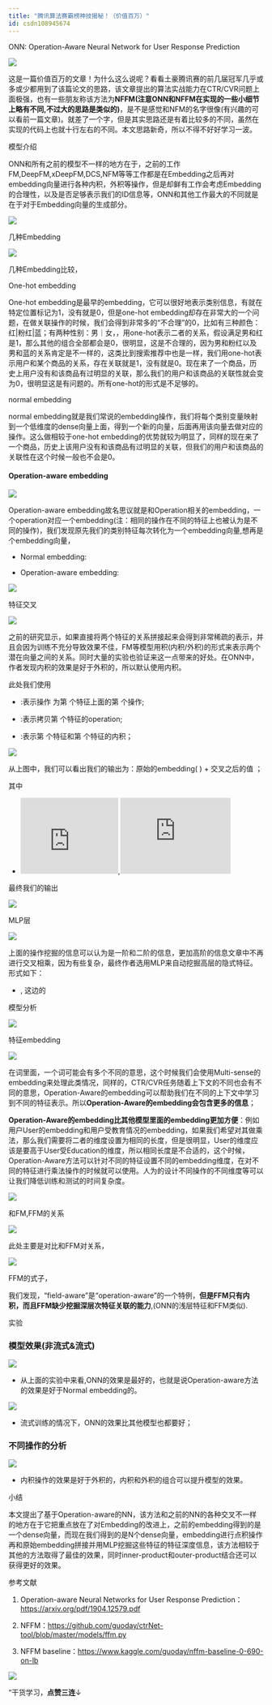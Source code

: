```yaml
---
title: "腾讯算法赛霸榜神技揭秘！（价值百万）"
id: csdn108945674
---
```


ONN: Operation-Aware Neural Network for User Response Prediction

![](../img/96a6a64cebef05be9a10f893e5995f70.png)

这是一篇价值百万的文章！为什么这么说呢？看看土豪腾讯赛的前几届冠军几乎或多或少都用到了该篇论文的思路，该文章提出的算法实战能力在CTR/CVR问题上面极强，也有一些朋友称该方法为**NFFM(注意ONN和NFFM在实现的一些小细节上略有不同,不过大的思路是类似的)**，是不是感觉和NFM的名字很像(有兴趣的可以看前一篇文章)。就差了一个字，但是其实思路还是有着比较多的不同，虽然在实现的代码上也就十行左右的不同。本文思路新奇，所以不得不好好学习一波。

模型介绍

ONN和所有之前的模型不一样的地方在于，之前的工作FM,DeepFM,xDeepFM,DCS,NFM等等工作都是在Embedding之后再对embedding向量进行各种内积，外积等操作，但是却鲜有工作会考虑Embedding的合理性，以及是否足够表示我们的ID信息等，ONN和其他工作最大的不同就是在于对于Embedding向量的生成部分。

![](../img/b2c62a992f8f07ea74f487e244a737ee.png)

几种Embedding

![](../img/e6e6355dba699af005d8a52a21851b3b.png)

几种Embedding比较，

One-hot embedding

One-hot embedding是最早的embedding，它可以很好地表示类别信息，有就在特定位置标记为1，没有就是0，但是one-hot embedding却存在非常大的一个问题，在做关联操作的时候，我们会得到非常多的“不合理”的0，比如有三种颜色：红|粉红|蓝；有两种性别：男｜女，，用one-hot表示二者的关系，假设满足男和红是1，那么其他的组合全部都会是0，很明显，这是不合理的，因为男和粉红以及男和蓝的关系肯定是不一样的，这类比到搜索推荐中也是一样，我们用one-hot表示用户和某个商品的关系，存在关联就是1，没有就是0。现在来了一个商品，历史上用户没有和该商品有过明显的关联，那么我们的用户和该商品的关联性就会变为0，很明显这是有问题的。所有one-hot的形式是不足够的。

normal embedding

normal embedding就是我们常说的embedding操作，我们将每个类别变量映射到一个低维度的dense向量上面，得到一个新的向量，后面再用该向量去做对应的操作。这么做相较于one-hot embedding的优势就较为明显了，同样的现在来了一个商品，历史上该用户没有和该商品有过明显的关联，但我们的用户和该商品的关联性在这个时候一般也不会是0。

#### Operation-aware embedding

![](../img/f74d8cda0b956c48aa94d31426fbe055.png)

Operation-aware embedding故名思议就是和Operation相关的embedding，一个operation对应一个embedding(注：相同的操作在不同的特征上也被认为是不同的操作)，我们发现原先我们的类别特征每次转化为一个embedding向量,想再是 个embedding向量，

*   Normal embedding:

*   Operation-aware embedding:

![](../img/b2c62a992f8f07ea74f487e244a737ee.png)

特征交叉

![](../img/e6e6355dba699af005d8a52a21851b3b.png)

之前的研究显示，如果直接将两个特征的关系拼接起来会得到非常稀疏的表示，并且会因为训练不充分导致效果不佳，FM等模型用积(内积/外积)的形式来表示两个潜在向量之间的关系。同时大量的实验也验证来这一点带来的好处。在ONN中，作者发现内积的效果是好于外积的，所以默认使用内积。

此处我们使用

*   :表示操作 为第 个特征上面的第 个操作;

*   :表示拷贝第 个特征的operation;

*   :表示第 个特征和第 个特征的内积；

![](../img/6250b188a29a5cd5e47c5edaa7ece0bb.png)

从上图中，我们可以看出我们的输出为：原始的embedding( ) + 交叉之后的值 ；

其中

*   <embed style="width: 25.226ex" src="https://mmbiz.qlogo.cn/mmbiz_svg/wXJ5kSJT6OPVq0Gc9fpKp6eQW312n1gHsb19koA0hEAak9kq86F0hEv3Y2e0CXbDHQf6SLaHgMyF6v6Ik8e2I4QqTyq1lYVd/0?wx_fmt=svg">,<embed style="width: 28.471ex" src="https://mmbiz.qlogo.cn/mmbiz_svg/wXJ5kSJT6OPVq0Gc9fpKp6eQW312n1gHGzH2r2wAVhE4xCTEKE9mdqogP13jgfPgztLcT9y1a8hnDMjwVL7zOWc9PoHuMhjN/0?wx_fmt=svg">

最终我们的输出

![](../img/b2c62a992f8f07ea74f487e244a737ee.png)

MLP层

![](../img/e6e6355dba699af005d8a52a21851b3b.png)

上面的操作挖掘的信息可以认为是一阶和二阶的信息，更加高阶的信息文章中不再进行交叉相乘，因为有些复杂，最终作者选用MLP来自动挖掘高层的隐式特征。形式如下：

*   , 这边的

模型分析

![](../img/b2c62a992f8f07ea74f487e244a737ee.png)

特征embedding

![](../img/e6e6355dba699af005d8a52a21851b3b.png)

在词里面，一个词可能会有多个不同的意思，这个时候我们会使用Multi-sense的embedding来处理此类情况，同样的，CTR/CVR任务随着上下文的不同也会有不同的意思，Operation-Aware的embedding可以帮助我们在不同的上下文中学习到不同的特征表示。所以**Operation-Aware的embedding会包含更多的信息**；

**Operation-Aware的embedding比其他模型里面的embedding更加方便**：例如用户User的embedding和用户受教育情况的embedding，如果我们希望对其做乘法，那么我们需要将二者的维度设置为相同的长度，但是很明显，User的维度应该是要高于User受Education的维度，所以相同长度是不合适的，这个时候，Operation-Aware方法可以针对不同的特征设置不同的embedding维度，在对不同的特征进行乘法操作的时候就可以使用。人为的设计不同操作的不同维度等可以让我们降低训练和测试的时间复杂度。

![](../img/b2c62a992f8f07ea74f487e244a737ee.png)

和FM,FFM的关系

![](../img/e6e6355dba699af005d8a52a21851b3b.png)

此处主要是对比和FFM对关系，

![](../img/27cad2db32bb64350994b2efc85a40c1.png)

FFM的式子，

我们发现，“field-aware”是“operation-aware”的一个特例，**但是FFM只有内积，而且FFM缺少挖掘深层次特征关联的能力**,(ONN的浅层特征和FFM类似).

实验

### 模型效果(非流式&流式)

![](../img/a06b4b023a6aeddb6844c101dafaf064.png)

*   从上面的实验中来看,ONN的效果是最好的，也就是说Operation-aware方法的效果是好于Normal embedding的。

![](../img/457382eadc3f2a1a4da13a8e9f2399eb.png)

*   流式训练的情况下，ONN的效果比其他模型也都要好；

### 不同操作的分析

![](../img/02b93bcd3c84e182277c66ccc5d71241.png)

*   内积操作的效果是好于外积的，内积和外积的组合可以提升模型的效果。

小结

本文提出了基于Operation-aware的NN，该方法和之前的NN的各种交叉不一样的地方在于它把重点放在了对Embedding的改进上，之前的embedding得到的是一个dense向量，而现在我们得到的是N个dense向量，embedding进行点积操作再和原始embedding拼接并用MLP挖掘这些特征的特征深度信息，该方法相较于其他的方法取得了最佳的效果，同时inner-product和outer-product结合还可以获得更好的效果。

参考文献

1.  Operation-aware Neural Networks for User Response Prediction：https://arxiv.org/pdf/1904.12579.pdf

2.  NFFM：https://github.com/guoday/ctrNet-tool/blob/master/models/ffm.py

3.  NFFM baseline：https://www.kaggle.com/guoday/nffm-baseline-0-690-on-lb

![](../img/ac1260bd6d55ebcd4401293b8b1ef5ff.png)

“干货学习，**点****赞****三连**↓